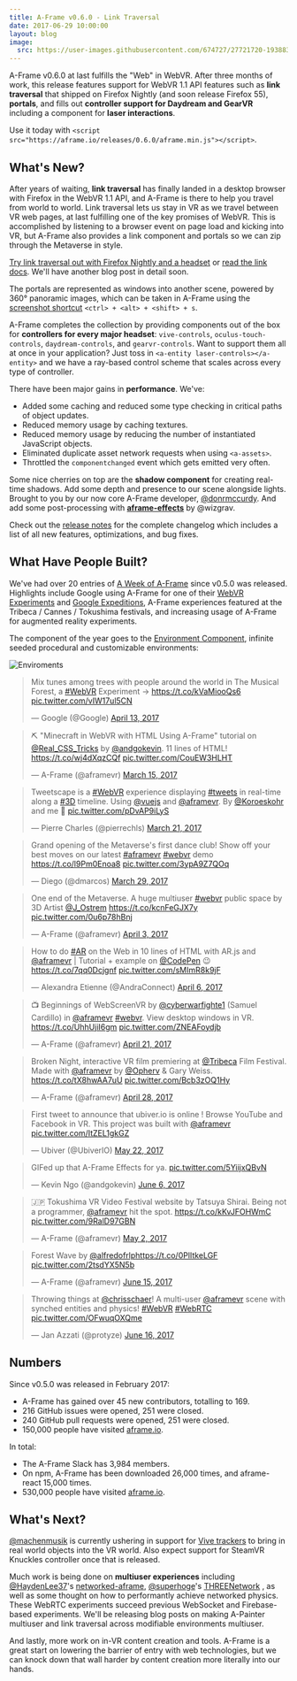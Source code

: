```yaml
---
title: A-Frame v0.6.0 - Link Traversal
date: 2017-06-29 10:00:00
layout: blog
image:
  src: https://user-images.githubusercontent.com/674727/27721720-19388346-5d17-11e7-912b-499886be0a8d.gif
---
```


A-Frame v0.6.0 at last fulfills the "Web" in WebVR. After three months of work,
this release features support for WebVR 1.1 API features such as **link
traversal** that shipped on Firefox Nightly (and soon release Firefox 55),
**portals**, and fills out **controller support for Daydream and GearVR**
including a component for **laser interactions**.

Use it today with `<script src="https://aframe.io/releases/0.6.0/aframe.min.js"></script>`.

## What's New?

After years of waiting, **link traversal** has finally landed in a desktop
browser with Firefox in the WebVR 1.1 API, and A-Frame is there to help you
travel from world to world. Link traversal lets us stay in VR as we travel
between VR web pages, at last fulfilling one of the key promises of WebVR.
This is accomplished by listening to a browser event on page load and kicking
into VR, but A-Frame also provides a link component and portals so we can zip
through the Metaverse in style.

[Try link traversal out with Firefox Nightly and a
headset](https://aframe.io/aframe/examples/showcase/link-traversal/) or [read
the link docs](https://aframe.io/docs/0.6.0/components/link.html). We'll have
another blog post in detail soon.

[screenshot]: https://aframe.io/docs/0.6.0/components/screenshot.html

The portals are represented as windows into another scene, powered by 360&deg;
panoramic images, which can be taken in A-Frame using the [screenshot
shortcut][screenshot] `<ctrl> + <alt> + <shift> + s`.

A-Frame completes the collection by providing components out of the box for
**controllers for every major headset**: `vive-controls`,
`oculus-touch-controls`, `daydream-controls`, and `gearvr-controls`. Want to
support them all at once in your application? Just toss in `<a-entity
laser-controls></a-entity>` and we have a ray-based control scheme that scales
across every type of controller.

There have been major gains in **performance**. We've:

- Added some caching and reduced some type checking in critical paths of object updates.
- Reduced memory usage by caching textures.
- Reduced memory usage by reducing the number of instantiated JavaScript objects.
- Eliminated duplicate asset network requests when using `<a-assets>`.
- Throttled the `componentchanged` event which gets emitted very often.

Some nice cherries on top are the **shadow component** for creating real-time
shadows. Add some depth and presence to our scene alongside lights. Brought to
you by our now core A-Frame developer,
[@donrmccurdy](https://twitter.com/donrmccurdy/). And add some post-processing
with **[aframe-effects](https://wizgrav.github.io/aframe-effects/)** by
@wizgrav.

[releasenotes]: https://github.com/aframevr/aframe/releases/tag/v0.6.0

Check out the [release notes][releasenotes] for the complete changelog which
includes a list of all new features, optimizations, and bug fixes.

<!-- more -->

## What Have People Built?

<script async src="//platform.twitter.com/widgets.js" charset="utf-8"></script>

We've had over 20 entries of [A Week of A-Frame](https://aframe.io/blog/) since
v0.5.0 was released. Highlights include Google using A-Frame for one of their
[WebVR Experiments](https://www.webvrexperiments.com/experiment/musical-forest)
and [Google Expeditions](https://edu.google.com/expeditions/#about), A-Frame
experiences featured at the Tribeca / Cannes / Tokushima festivals, and
increasing usage of A-Frame for augmented reality experiments.

The component of the year goes to the [Environment
Component](https://github.com/feiss/aframe-environment-component), infinite
seeded procedural and customizable environments:

![Enviroments](/images/blog/environment.gif)

<div class="tweets">
<blockquote class="twitter-tweet"><p lang="en" dir="ltr">Mix tunes among trees with people around the world in The Musical Forest, a <a href="https://twitter.com/hashtag/WebVR?src=hash">#WebVR</a> Experiment → <a href="https://t.co/kVaMiooQs6">https://t.co/kVaMiooQs6</a> <a href="https://t.co/vIW17ul5CN">pic.twitter.com/vIW17ul5CN</a></p>&mdash; Google (@Google) <a href="https://twitter.com/Google/status/852613738720931840">April 13, 2017</a></blockquote>

<blockquote class="twitter-tweet"><p lang="en" dir="ltr">⛏️ &quot;Minecraft in WebVR with HTML Using A-Frame&quot; tutorial on <a href="https://twitter.com/Real_CSS_Tricks">@Real_CSS_Tricks</a> by <a href="https://twitter.com/andgokevin">@andgokevin</a>. 11 lines of HTML! <a href="https://t.co/wj4dXqzCQf">https://t.co/wj4dXqzCQf</a> <a href="https://t.co/CouEW3HLHT">pic.twitter.com/CouEW3HLHT</a></p>&mdash; A-Frame (@aframevr) <a href="https://twitter.com/aframevr/status/842032593512026112">March 15, 2017</a></blockquote>

<blockquote class="twitter-tweet"><p lang="en" dir="ltr">Tweetscape is a <a href="https://twitter.com/hashtag/WebVR?src=hash">#WebVR</a> experience displaying <a href="https://twitter.com/hashtag/tweets?src=hash">#tweets</a> in real-time along a <a href="https://twitter.com/hashtag/3D?src=hash">#3D</a> timeline. Using <a href="https://twitter.com/vuejs">@vuejs</a> and <a href="https://twitter.com/aframevr">@aframevr</a>. By <a href="https://twitter.com/Koroeskohr">@Koroeskohr</a> and me 🚀 <a href="https://t.co/pDvAP9iLyS">pic.twitter.com/pDvAP9iLyS</a></p>&mdash; Pierre Charles (@pierrechls) <a href="https://twitter.com/pierrechls/status/844267761270493184">March 21, 2017</a></blockquote>

<blockquote class="twitter-tweet"><p lang="en" dir="ltr">Grand opening of the Metaverse&#39;s first dance club! Show off your best moves on our latest <a href="https://twitter.com/hashtag/aframevr?src=hash">#aframevr</a> <a href="https://twitter.com/hashtag/webvr?src=hash">#webvr</a> demo <a href="https://t.co/l9Pm0Enoa8">https://t.co/l9Pm0Enoa8</a> <a href="https://t.co/3ypA9Z7QOq">pic.twitter.com/3ypA9Z7QOq</a></p>&mdash; Diego (@dmarcos) <a href="https://twitter.com/dmarcos/status/846983604374835200">March 29, 2017</a></blockquote>

<blockquote class="twitter-tweet"><p lang="en" dir="ltr">One end of the Metaverse. A huge multiuser <a href="https://twitter.com/hashtag/webvr?src=hash">#webvr</a> public space by 3D Artist <a href="https://twitter.com/J_Ostrem">@J_Ostrem</a> <a href="https://t.co/kcnFeGJX7y">https://t.co/kcnFeGJX7y</a> <a href="https://t.co/0u6p78hBnj">pic.twitter.com/0u6p78hBnj</a></p>&mdash; A-Frame (@aframevr) <a href="https://twitter.com/aframevr/status/848850525953024000">April 3, 2017</a></blockquote>

<blockquote class="twitter-tweet"><p lang="en" dir="ltr">How to do <a href="https://twitter.com/hashtag/AR?src=hash">#AR</a> on the Web in 10 lines of HTML with AR.js and <a href="https://twitter.com/aframevr">@aframevr</a> | Tutorial + example on <a href="https://twitter.com/CodePen">@CodePen</a> 😉 <a href="https://t.co/7qq0Dcjgnf">https://t.co/7qq0Dcjgnf</a> <a href="https://t.co/sMImR8k9jF">pic.twitter.com/sMImR8k9jF</a></p>&mdash; Alexandra Etienne (@AndraConnect) <a href="https://twitter.com/AndraConnect/status/849995924495618048">April 6, 2017</a></blockquote>

<blockquote class="twitter-tweet"><p lang="en" dir="ltr">📺 Beginnings of WebScreenVR by <a href="https://twitter.com/cyberwarfighte1">@cyberwarfighte1</a> (Samuel Cardillo) in <a href="https://twitter.com/aframevr">@aframevr</a> <a href="https://twitter.com/hashtag/webvr?src=hash">#webvr</a>. View desktop windows in VR.  <a href="https://t.co/UhhUjiI6gm">https://t.co/UhhUjiI6gm</a> <a href="https://t.co/ZNEAFoydjb">pic.twitter.com/ZNEAFoydjb</a></p>&mdash; A-Frame (@aframevr) <a href="https://twitter.com/aframevr/status/855330586587680769">April 21, 2017</a></blockquote>

<blockquote class="twitter-tweet"><p lang="en" dir="ltr">Broken Night, interactive VR film premiering at <a href="https://twitter.com/Tribeca">@Tribeca</a> Film Festival. Made with <a href="https://twitter.com/aframevr">@aframevr</a> by <a href="https://twitter.com/Opherv">@Opherv</a> &amp; Gary Weiss. <a href="https://t.co/tX8hwAA7uU">https://t.co/tX8hwAA7uU</a> <a href="https://t.co/Bcb3zOQ1Hy">pic.twitter.com/Bcb3zOQ1Hy</a></p>&mdash; A-Frame (@aframevr) <a href="https://twitter.com/aframevr/status/858082819385442304">April 28, 2017</a></blockquote>

<blockquote class="twitter-tweet"><p lang="en" dir="ltr">First tweet to announce that ubiver.io is online ! Browse YouTube and Facebook in VR. This project was built with <a href="https://twitter.com/aframevr">@aframevr</a> <a href="https://t.co/ItZEL1gkGZ">pic.twitter.com/ItZEL1gkGZ</a></p>&mdash; Ubiver (@UbiverIO) <a href="https://twitter.com/UbiverIO/status/866795345187090432">May 22, 2017</a></blockquote>

<blockquote class="twitter-tweet"><p lang="en" dir="ltr">GIFed up that A-Frame Effects for ya. <a href="https://t.co/5YiijxQBvN">pic.twitter.com/5YiijxQBvN</a></p>&mdash; Kevin Ngo (@andgokevin) <a href="https://twitter.com/andgokevin/status/872158736806281217">June 6, 2017</a></blockquote>

<blockquote class="twitter-tweet"><p lang="en" dir="ltr">🇯🇵 Tokushima VR Video Festival website by Tatsuya Shirai. Being not a programmer, <a href="https://twitter.com/aframevr">@aframevr</a> hit the spot. <a href="https://t.co/kKvJFOHWmC">https://t.co/kKvJFOHWmC</a> <a href="https://t.co/9RalD97GBN">pic.twitter.com/9RalD97GBN</a></p>&mdash; A-Frame (@aframevr) <a href="https://twitter.com/aframevr/status/859482481766125568">May 2, 2017</a></blockquote>

<blockquote class="twitter-tweet" data-lang="en"><p lang="en" dir="ltr">Forest Wave by <a href="https://twitter.com/alfredofrlp">@alfredofrlp</a><a href="https://t.co/0PlItkeLGF">https://t.co/0PlItkeLGF</a> <a href="https://t.co/2tsdYX5N5b">pic.twitter.com/2tsdYX5N5b</a></p>&mdash; A-Frame (@aframevr) <a href="https://twitter.com/aframevr/status/875143253959430144">June 15, 2017</a></blockquote>

<blockquote class="twitter-tweet" data-lang="en"><p lang="en" dir="ltr">Throwing things at <a href="https://twitter.com/chrisschaer">@chrisschaer</a>! A multi-user <a href="https://twitter.com/aframevr">@aframevr</a> scene with synched entities and physics! <a href="https://twitter.com/hashtag/WebVR?src=hash">#WebVR</a> <a href="https://twitter.com/hashtag/WebRTC?src=hash">#WebRTC</a> <a href="https://t.co/OFwuqOXQme">pic.twitter.com/OFwuqOXQme</a></p>&mdash; Jan Azzati (@protyze) <a href="https://twitter.com/protyze/status/875831877755645953">June 16, 2017</a></blockquote>
</div>

## Numbers

Since v0.5.0 was released in February 2017:

- A-Frame has gained over 45 new contributors, totalling to 169.
- 216 GitHub issues were opened, 251 were closed.
- 240 GitHub pull requests were opened, 251 were closed.
- 150,000 people have visited [aframe.io](https://aframe.io).

In total:

- The A-Frame Slack has 3,984 members.
- On npm, A-Frame has been downloaded 26,000 times, and aframe-react 15,000 times.
- 530,000 people have visited [aframe.io](https://aframe.io).

## What's Next?

[@machenmusik](https://twitter.com/machenmusik) is currently ushering in
support for [Vive trackers](https://www.vive.com/us/vive-tracker/) to bring in
real world objects into the VR world. Also expect support for SteamVR Knuckles
controller once that is released.

Much work is being done on **multiuser experiences** including
[@HaydenLee37](https://twitter.com/HaydenLee37)'s
[networked-aframe](https://github.com/haydenjameslee/networked-aframe),
[@superhoge](https://twitter.com/superhoge/)'s
[THREENetwork](https://github.com/takahirox/ThreeNetwork) , as well as some
thought on how to performantly achieve networked physics. These WebRTC
experiments succeed previous WebSocket and Firebase-based experiments. We'll be
releasing blog posts on making A-Painter multiuser and link traversal across
modifiable environments multiuser.

And lastly, more work on in-VR content creation and tools. A-Frame is a great
start on lowering the barrier of entry with web technologies, but we can knock
down that wall harder by content creation more literally into our hands.
